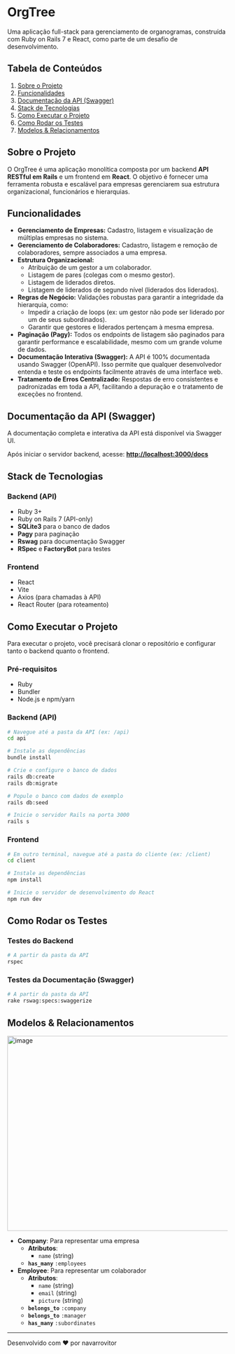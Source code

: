# OrgTree

Uma aplicação full-stack para gerenciamento de organogramas, construída com Ruby on Rails 7 e React, como parte de um desafio de desenvolvimento.

## Tabela de Conteúdos

1.  [Sobre o Projeto](https://github.com/navarrovitor/orgtree#sobre-o-projeto)
2.  [Funcionalidades](https://github.com/navarrovitor/orgtree#funcionalidades)
3.  [Documentação da API (Swagger)](https://github.com/navarrovitor/orgtree#documenta%C3%A7%C3%A3o-da-api-swagger)
4.  [Stack de Tecnologias](https://github.com/navarrovitor/orgtree#stack-de-tecnologias)
5.  [Como Executar o Projeto](https://github.com/navarrovitor/orgtree#como-executar-o-projeto)
6.  [Como Rodar os Testes](https://github.com/navarrovitor/orgtree#como-rodar-os-testes)
7.  [Modelos & Relacionamentos](https://github.com/navarrovitor/orgtree#modelos--relacionamentos)

## Sobre o Projeto

O OrgTree é uma aplicação monolítica composta por um backend **API RESTful em Rails** e um frontend em **React**. O objetivo é fornecer uma ferramenta robusta e escalável para empresas gerenciarem sua estrutura organizacional, funcionários e hierarquias.

## Funcionalidades

  - **Gerenciamento de Empresas:** Cadastro, listagem e visualização de múltiplas empresas no sistema.
  - **Gerenciamento de Colaboradores:** Cadastro, listagem e remoção de colaboradores, sempre associados a uma empresa.
  - **Estrutura Organizacional:**
      - Atribuição de um gestor a um colaborador.
      - Listagem de pares (colegas com o mesmo gestor).
      - Listagem de liderados diretos.
      - Listagem de liderados de segundo nível (liderados dos liderados).
  - **Regras de Negócio:** Validações robustas para garantir a integridade da hierarquia, como:
      - Impedir a criação de loops (ex: um gestor não pode ser liderado por um de seus subordinados).
      - Garantir que gestores e liderados pertençam à mesma empresa.
  - **Paginação (Pagy):** Todos os endpoints de listagem são paginados para garantir performance e escalabilidade, mesmo com um grande volume de dados.
  - **Documentação Interativa (Swagger):** A API é 100% documentada usando Swagger (OpenAPI). Isso permite que qualquer desenvolvedor entenda e teste os endpoints facilmente através de uma interface web.
  - **Tratamento de Erros Centralizado:** Respostas de erro consistentes e padronizadas em toda a API, facilitando a depuração e o tratamento de exceções no frontend.

## Documentação da API (Swagger)

A documentação completa e interativa da API está disponível via Swagger UI.

Após iniciar o servidor backend, acesse:
**[http://localhost:3000/docs](http://localhost:3000/docs)**

## Stack de Tecnologias

### Backend (API)

  - Ruby 3+
  - Ruby on Rails 7 (API-only)
  - **SQLite3** para o banco de dados
  - **Pagy** para paginação
  - **Rswag** para documentação Swagger
  - **RSpec** e **FactoryBot** para testes

### Frontend

  - React
  - Vite
  - Axios (para chamadas à API)
  - React Router (para roteamento)

## Como Executar o Projeto

Para executar o projeto, você precisará clonar o repositório e configurar tanto o backend quanto o frontend.

### Pré-requisitos

  - Ruby
  - Bundler
  - Node.js e npm/yarn

### Backend (API)

```bash
# Navegue até a pasta da API (ex: /api)
cd api

# Instale as dependências
bundle install

# Crie e configure o banco de dados
rails db:create
rails db:migrate

# Popule o banco com dados de exemplo
rails db:seed

# Inicie o servidor Rails na porta 3000
rails s
```

### Frontend

```bash
# Em outro terminal, navegue até a pasta do cliente (ex: /client)
cd client

# Instale as dependências
npm install

# Inicie o servidor de desenvolvimento do React
npm run dev
```

## Como Rodar os Testes

### Testes do Backend

```bash
# A partir da pasta da API
rspec
```

### Testes da Documentação (Swagger)

```bash
# A partir da pasta da API
rake rswag:specs:swaggerize
```

## Modelos & Relacionamentos
<img width="872" height="445" alt="image" src="https://github.com/user-attachments/assets/332e2e86-4bff-44d7-8c23-ed7484c581f5" />

  - **Company**: Para representar uma empresa
      - **Atributos**:
          - `name` (string)
      - **`has_many`** `:employees`
  - **Employee**: Para representar um colaborador
      - **Atributos**:
          - `name` (string)
          - `email` (string)
          - `picture` (string)
      - **`belongs_to`** `:company`
      - **`belongs_to`** `:manager`
      - **`has_many`** `:subordinates`

-----

Desenvolvido com ❤️ por navarrovitor